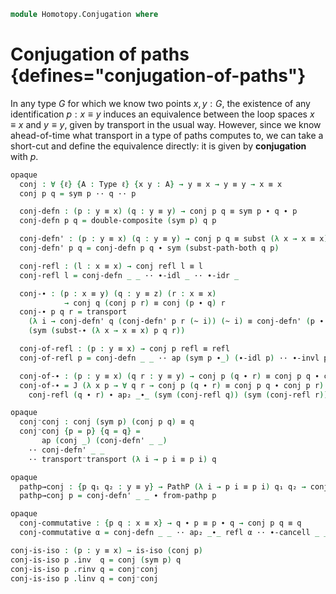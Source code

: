 <!--
```agda
open import 1Lab.Prelude
```
-->

```agda
module Homotopy.Conjugation where
```

# Conjugation of paths {defines="conjugation-of-paths"}

<!--
```agda
private variable
  ℓ : Level
  A : Type ℓ
  x y z : A
  p q r : x ≡ y

open is-iso
```
-->

In any type $G$ for which we know two points $x, y : G$, the existence
of any identification $p : x \equiv y$ induces an equivalence between
the loop spaces $x \equiv x$ and $y \equiv y$, given by transport in the
usual way. However, since we know ahead-of-time what transport in a type
of paths computes to, we can take a short-cut and define the equivalence
directly: it is given by **conjugation** with $p$.

```agda
opaque
  conj : ∀ {ℓ} {A : Type ℓ} {x y : A} → y ≡ x → y ≡ y → x ≡ x
  conj p q = sym p ·· q ·· p
```

<!--
```agda
opaque
  unfolding conj
```
-->

```agda
  conj-defn : (p : y ≡ x) (q : y ≡ y) → conj p q ≡ sym p ∙ q ∙ p
  conj-defn p q = double-composite (sym p) q p

  conj-defn' : (p : y ≡ x) (q : y ≡ y) → conj p q ≡ subst (λ x → x ≡ x) p q
  conj-defn' p q = conj-defn p q ∙ sym (subst-path-both q p)
```

<!--
```agda
opaque
```
-->

```agda
  conj-refl : (l : x ≡ x) → conj refl l ≡ l
  conj-refl l = conj-defn _ _ ·· ∙-idl _ ·· ∙-idr _

  conj-∙ : (p : x ≡ y) (q : y ≡ z) (r : x ≡ x)
            → conj q (conj p r) ≡ conj (p ∙ q) r
  conj-∙ p q r = transport
    (λ i → conj-defn' q (conj-defn' p r (~ i)) (~ i) ≡ conj-defn' (p ∙ q) r (~ i))
    (sym (subst-∙ (λ x → x ≡ x) p q r))
```

```agda
  conj-of-refl : (p : y ≡ x) → conj p refl ≡ refl
  conj-of-refl p = conj-defn _ _ ·· ap (sym p ∙_) (∙-idl p) ·· ∙-invl p

  conj-of-∙ : (p : y ≡ x) (q r : y ≡ y) → conj p (q ∙ r) ≡ conj p q ∙ conj p r
  conj-of-∙ = J (λ x p → ∀ q r → conj p (q ∙ r) ≡ conj p q ∙ conj p r) λ q r →
    conj-refl (q ∙ r) ∙ ap₂ _∙_ (sym (conj-refl q)) (sym (conj-refl r))
```

```agda
opaque
  conj⁻conj : conj (sym p) (conj p q) ≡ q
  conj⁻conj {p = p} {q = q} =
       ap (conj _) (conj-defn' _ _)
    ·· conj-defn' _ _
    ·· transport⁻transport (λ i → p i ≡ p i) q
```

```agda
opaque
  pathp→conj : {p q₁ q₂ : y ≡ y} → PathP (λ i → p i ≡ p i) q₁ q₂ → conj p q₁ ≡ q₂
  pathp→conj p = conj-defn' _ _ ∙ from-pathp p
```

```agda
opaque
  conj-commutative : {p q : x ≡ x} → q ∙ p ≡ p ∙ q → conj p q ≡ q
  conj-commutative α = conj-defn _ _ ·· ap₂ _∙_ refl α ·· ∙-cancell _ _
```

```agda
conj-is-iso : (p : y ≡ x) → is-iso (conj p)
conj-is-iso p .inv  q = conj (sym p) q
conj-is-iso p .rinv q = conj⁻conj
conj-is-iso p .linv q = conj⁻conj
```

<!--
```agda
opaque
  conj-is-equiv : (p : y ≡ x) → is-equiv (conj p)
  conj-is-equiv p = is-iso→is-equiv (conj-is-iso p)

module conj {ℓ} {A : Type ℓ} {x y : A} (p : y ≡ x) = Equiv (conj p , conj-is-equiv p)
```
-->
